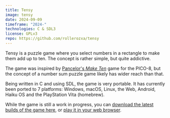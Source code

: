 ```yaml
---
title: Tensy
image: tensy
date: 2024-09-09
timeframe: "2024-"
technologies: C & SDL3
license: GPLv3
repo: https://github.com/rollerozxa/tensy
---
```


Tensy is a puzzle game where you select numbers in a rectangle to make them add up to ten. The concept is rather simple, but quite addictive.

The game was inspired by [Pancelor's *Make Ten*](https://pancelor.itch.io/make-ten) game for the PICO-8, but the concept of a number sum puzzle game likely has wider reach than that.

Being written in C and using SDL, the game is very portable. It has currently been ported to 7 platforms: Windows, macOS, Linux, the Web, Android, Haiku OS and the PlayStation Vita (homebrew).

While the game is still a work in progress, you can [download the latest builds of the game here](https://github.com/rollerozxa/tensy/releases/tag/rolling), or [play it in your web browser](https://tensy.voxelmanip.se/).
